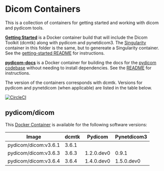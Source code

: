 # Dicom Containers

This is a collection of containers for getting started and working with dicom and pydicom tools. 

**[Getting Started](getting-started)** is a Docker container build that will include the Dicom Toolkit (dcmtk) along with pydicom and pynetdicom3. The [Singularity](Singularity) container in this folder is the same, but to genereate a Singularity container. See the [getting-started README](getting-started/README.md) for instructions.

**[pydicom-docs](pydicom-docs)** is a Docker container for building the docs for the [pydicom codebase](https://www.github.com/pydicom/pydicom) without needing to install dependencies. See the [README](pydicom-docs/README.md) for instructions.

The version of the containers corresponds with dcmtk. Versions for pydicom
and pynetdicom (when applicable) are listed in the table below.

[![CircleCI](https://circleci.com/gh/pydicom/dicom-containers.svg?style=svg)](https://circleci.com/gh/pydicom/dicom-containers)

## pydicom/dicom

This [Docker Container](https://hub.docker.com/r/pydicom/dicom) is available for the following software versions:

|Image                  | dcmtk        | Pydicom    | Pynetdicom3 |
|---------------------- |--------------|------------|-------------|
| pydicom/dicom:v3.6.1  | 3.6.1        |            |             |
| pydicom/dicom:v3.6.3  | 3.6.3        | 1.2.0.dev0 | 0.9.1       |
| pydicom/dicom:v3.6.4  | 3.6.4        | 1.4.0.dev0 | 1.5.0.dev0  |

